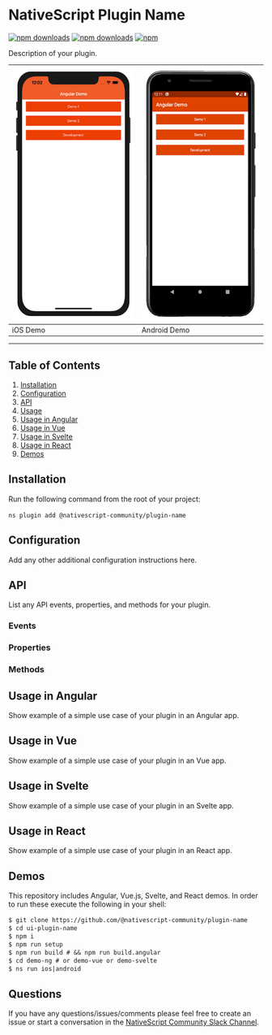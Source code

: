 # NativeScript Plugin Name

[![npm downloads](https://img.shields.io/npm/dm/@nativescript-community/plugin-name.svg)](https://www.npmjs.com/package/@nativescript-community/plugin-name)
[![npm downloads](https://img.shields.io/npm/dt/@nativescript-community/plugin-name.svg)](https://www.npmjs.com/package/@nativescript-community/plugin-name)
[![npm](https://img.shields.io/npm/v/@nativescript-community/plugin-name.svg)](https://www.npmjs.com/package/@nativescript-community/plugin-name)

Description of your plugin.

| <img src="images/demo-ios.png " height="500" /> | <img src="images/demo-android.png" height="500" /> |
| --- | ----------- |
| iOS Demo | Android Demo |

---
## Table of Contents
1. [Installation](#installation)
2. [Configuration](#configuration)
3. [API](#api)
4. [Usage](#usage)
5. [Usage in Angular](#usage-in-angular)
6. [Usage in Vue](#usage-in-vue)
7. [Usage in Svelte](#usage-in-svelte)
8. [Usage in React](#usage-in-react)
9. [Demos](#demos)

## Installation
Run the following command from the root of your project:

`ns plugin add @nativescript-community/plugin-name`

## Configuration

Add any other additional configuration instructions here.

## API

List any API events, properties, and methods for your plugin.
### Events

### Properties

### Methods

## Usage in Angular

Show example of a simple use case of your plugin in an Angular app.

## Usage in Vue

Show example of a simple use case of your plugin in an Vue app.

## Usage in Svelte

Show example of a simple use case of your plugin in an Svelte app.

## Usage in React

Show example of a simple use case of your plugin in an React app.

## Demos
This repository includes Angular, Vue.js, Svelte, and React demos. In order to run these execute the following in your shell:
```shell
$ git clone https://github.com/@nativescript-community/plugin-name
$ cd ui-plugin-name
$ npm i
$ npm run setup
$ npm run build # && npm run build.angular
$ cd demo-ng # or demo-vue or demo-svelte
$ ns run ios|android
```

## Questions

If you have any questions/issues/comments please feel free to create an issue or start a conversation in the [NativeScript Community Slack Channel](https://nativescriptcommunity.slack.com/).

